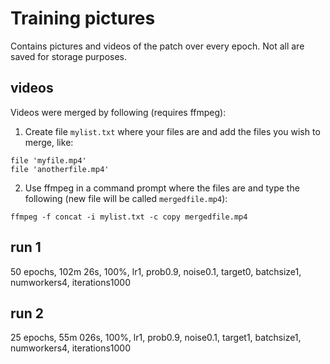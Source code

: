 # Training pictures

Contains pictures and videos of the patch over every epoch. Not all are saved for storage purposes.

## videos

Videos were merged by following (requires ffmpeg): 

1. Create file `mylist.txt` where your files are and add the files you wish to merge, like:
```
file 'myfile.mp4'
file 'anotherfile.mp4'
```
2. Use ffmpeg in a command prompt where the files are and type the following (new file will be called `mergedfile.mp4`):
```
ffmpeg -f concat -i mylist.txt -c copy mergedfile.mp4
```

## run 1

50 epochs, 102m 26s, 100%, lr1, prob0.9, noise0.1, target0, batchsize1, numworkers4, iterations1000

## run 2

25 epochs, 55m 026s, 100%, lr1, prob0.9, noise0.1, target1, batchsize1, numworkers4, iterations1000